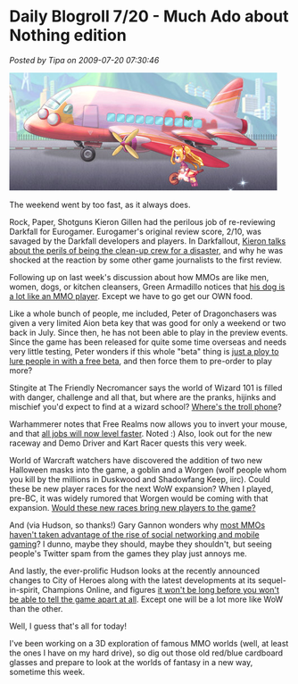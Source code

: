 # Daily Blogroll 7/20 - Much Ado about Nothing edition

*Posted by Tipa on 2009-07-20 07:30:46*

![Can't stop progress -- Tipa flies her staff past the LaTale airport.](../../../uploads/2009/07/LaTaleClient-2009-07-18-15-50-33-45.jpg "Can't stop progress -- Tipa flies her staff past the LaTale airport.")

The weekend went by too fast, as it always does.

Rock, Paper, Shotguns Kieron Gillen had the perilous job of re-reviewing Darkfall for Eurogamer. Eurogamer's original review score, 2/10, was savaged by the Darkfall developers and players. In Darkfallout, [Kieron talks about the perils of being the clean-up crew for a disaster](http://www.rockpapershotgun.com/2009/07/17/darkfallout/), and why he was shocked at the reaction by some other game journalists to the first review.

Following up on last week's discussion about how MMOs are like men, women, dogs, or kitchen cleansers, Green Armadillo notices that [his dog is a lot like an MMO player](http://playervsdeveloper.blogspot.com/2009/07/are-dogs-like-mmorpg-players.html). Except we have to go get our OWN food.

Like a whole bunch of people, me included, Peter of Dragonchasers was given a very limited Aion beta key that was good for only a weekend or two back in July. Since then, he has not been able to play in the preview events. Since the game has been released for quite some time overseas and needs very little testing, Peter wonders if this whole "beta" thing is [just a ploy to lure people in with a free beta](http://dragonchasers.com/2009/07/19/aion-betas-nerdrage-evoking-policy-aion-ncsoft/), and then force them to pre-order to play more?

Stingite at The Friendly Necromancer says the world of Wizard 101 is filled with danger, challenge and all that, but where are the pranks, hijinks and mischief you'd expect to find at a wizard school? [Where's the troll phone](http://thefriendlynecromancer.blogspot.com/2009/07/spell-phone.html)?

Warhammerer notes that Free Realms now allows you to invert your mouse, and that [all jobs will now level faster](http://exploringwar.wordpress.com/2009/07/19/free-realms-update-july-17/). Noted :) Also, look out for the new raceway and Demo Driver and Kart Racer quests this very week.

World of Warcraft watchers have discovered the addition of two new Halloween masks into the game, a goblin and a Worgen (wolf people whom you kill by the millions in Duskwood and Shadowfang Keep, iirc). Could these be new player races for the next WoW expansion? When I played, pre-BC, it was widely rumored that Worgen would be coming with that expansion. [Would these new races bring new players to the game?
](http://hudshideout.com/blog/?p=2983)

And (via Hudson, so thanks!) Gary Gannon wonders why [most MMOs haven't taken advantage of the rise of social networking and mobile gaming](http://www.garygannon.com/home/2009/7/16/6-reasons-mmorpgs-are-doomed-if-they-dont-break-their-stagna.html)? I dunno, maybe they should, maybe they shouldn't, but seeing people's Twitter spam from the games they play just annoys me.

And lastly, the ever-prolific Hudson looks at the recently announced changes to City of Heroes along with the latest developments at its sequel-in-spirit, Champions Online, and figures [it won't be long before you won't be able to tell the game apart at all](http://hudshideout.com/blog/?p=2967). Except one will be a lot more like WoW than the other.

Well, I guess that's all for today!

I've been working on a 3D exploration of famous MMO worlds (well, at least the ones I have on my hard drive), so dig out those old red/blue cardboard glasses and prepare to look at the worlds of fantasy in a new way, sometime this week.


